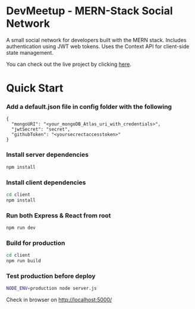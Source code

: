 # DevMeetup - MERN-Stack Social Network

A small social network for developers built with the MERN stack. Includes authentication using JWT web tokens.
Uses the Context API for client-side state management.

You can check out the live project by clicking [here](https://mern-stack-app-social-network.herokuapp.com/).

# Quick Start

### Add a default.json file in config folder with the following

```
{
  "mongoURI": "<your_mongoDB_Atlas_uri_with_credentials>",
  "jwtSecret": "secret",
  "githubToken": "<yoursecrectaccesstoken>"
}
```

### Install server dependencies

```bash
npm install
```

### Install client dependencies

```bash
cd client
npm install
```

### Run both Express & React from root

```bash
npm run dev
```

### Build for production

```bash
cd client
npm run build
```

### Test production before deploy

```bash
NODE_ENV=production node server.js
```

Check in browser on [http://localhost:5000/](http://localhost:5000/)
